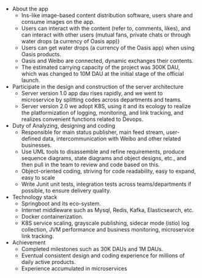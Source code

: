 * About the app
    - Ins-like image-based content distribution software, users share and consume images on the app.
    - Users can interact with the content (refer to, comments, likes), and can interact with other users (mutual fans, private chats or through water drops (a currency of Oasis app))
    - Users can get water drops (a currency of the Oasis app) when using Oasis products.
    - Oasis and Weibo are connected, dynamic exchanges their contents.
    - The estimated carrying capacity of the project was 300K DAU, which was changed to 10M DAU at the initial stage of the official launch.
* Participate in the design and construction of the server architecture
    - Server version 1.0 app dau rises rapidly, and we went to microservice by splitting codes across departments and teams. 
    - Server version 2.0 we adopt K8S, using it and its ecology to realize the platformization of logging, monitoring, and link tracking, and realizes convenient functions related to Devops.
* Duty of Analyzing, designing and coding
    - Responsible for main status publisher, main feed stream, user-defined data, intercommunication with Weibo and other related businesses.
    - Use UML tools to disassemble and refine requirements, produce sequence diagrams, state diagrams and object designs, etc., and then pull in the team to review and code based on this.
    - Object-oriented coding, striving for code readability, easy to expand, easy to scale
    - Write Junit unit tests, integration tests across teams/departments if possible, to ensure delivery quality.
* Technology stack
    - Springboot and its eco-system.
    - Internet middleware such as Mysql, Redis, Kafka, Elasticsearch, etc.
    - Docker containerization.
    - K8S service scaling, grayscale publishing, sidecar mode (istio) log collection, JVM performance and business monitoring, microservice link tracking.
* Achievement
    - Completed milestones such as 30K DAUs and 1M DAUs.
    - Eventual consistent design and coding experience for millions of daily active products.
    - Experience accumulated in microservices